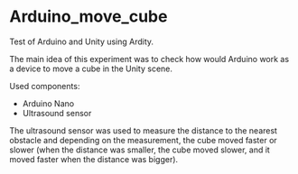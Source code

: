 # Arduino_move_cube
Test of Arduino and Unity using Ardity.

The main idea of this experiment was to check how would Arduino work as a device to move a cube in the Unity scene.

Used components:
- Arduino Nano
- Ultrasound sensor

The ultrasound sensor was used to measure the distance to the nearest obstacle and depending on the measurement, the cube moved faster or slower (when the distance was smaller, the cube moved 
slower, and it moved faster when the distance was bigger).
